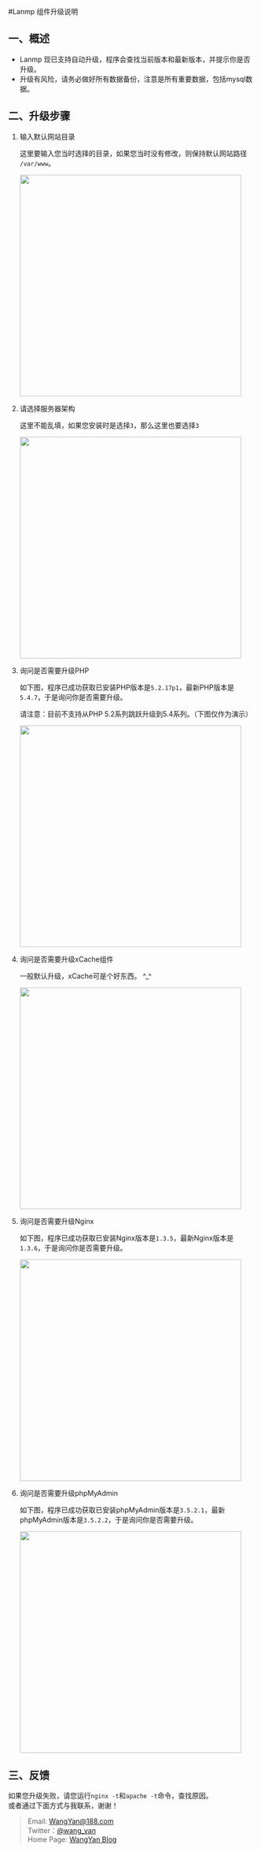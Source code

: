 #Lanmp 组件升级说明

## 一、概述

* Lanmp 现已支持自动升级，程序会查找当前版本和最新版本，并提示你是否升级。  
* 升级有风险，请务必做好所有数据备份，注意是所有重要数据，包括mysql数据。  

## 二、升级步骤

1. 输入默认网站目录

    这里要输入您当时选择的目录，如果您当时没有修改，则保持默认网站路径 `/var/www`。  

    <a href="http://wangyan.org/pic/l/lanmp-upgrade-1.png"><img src="http://wangyan.org/pic/l/lanmp-upgrade-1.png" width="450" /></a>  

2. 请选择服务器架构

    这里不能乱填，如果您安装时是选择`3`，那么这里也要选择`3`  

    <a href="http://wangyan.org/pic/l/lanmp-upgrade-2.png"><img src="http://wangyan.org/pic/l/lanmp-upgrade-2.png" width="450" /></a>  

3. 询问是否需要升级PHP

    如下图，程序已成功获取已安装PHP版本是`5.2.17p1`，最新PHP版本是`5.4.7`，于是询问你是否需要升级。  

    请注意：目前不支持从PHP 5.2系列跳跃升级到5.4系列。（下图仅作为演示）  

    <a href="http://wangyan.org/pic/l/lanmp-upgrade-3.png"><img src="http://wangyan.org/pic/l/lanmp-upgrade-3.png" width="450" /></a>  

4. 询问是否需要升级xCache组件

   一般默认升级，xCache可是个好东西。 ^_^

    <a href="http://wangyan.org/pic/l/lanmp-upgrade-4.png"><img src="http://wangyan.org/pic/l/lanmp-upgrade-4.png" width="450" /></a>  

5. 询问是否需要升级Nginx

    如下图，程序已成功获取已安装Nginx版本是`1.3.5`，最新Nginx版本是`1.3.6`，于是询问你是否需要升级。  

    <a href="http://wangyan.org/pic/l/lanmp-upgrade-5.png"><img src="http://wangyan.org/pic/l/lanmp-upgrade-5.png" width="450" /></a>  

6. 询问是否需要升级phpMyAdmin

    如下图，程序已成功获取已安装phpMyAdmin版本是`3.5.2.1`，最新phpMyAdmin版本是`3.5.2.2`，于是询问你是否需要升级。  

    <a href="http://wangyan.org/pic/l/lanmp-upgrade-6.png"><img src="http://wangyan.org/pic/l/lanmp-upgrade-6.png" width="450" /></a>  

## 三、反馈

如果您升级失败，请您运行`nginx -t`和`apache -t`命令，查找原因。    
或者通过下面方式与我联系，谢谢！

> Email: [WangYan@188.com](WangYan@188.com)    
> Twitter：[@wang_yan](https://twitter.com/wang_yan)    
> Home Page: [WangYan Blog](http://wangyan.org/blog)    